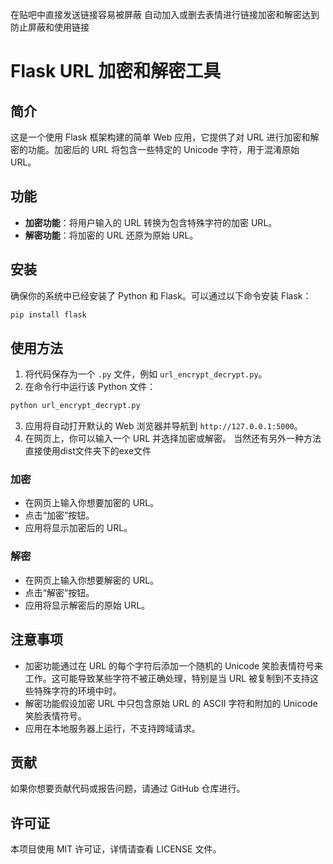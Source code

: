 在贴吧中直接发送链接容易被屏蔽
自动加入或删去表情进行链接加密和解密达到防止屏蔽和使用链接
# Flask URL 加密和解密工具
## 简介
这是一个使用 Flask 框架构建的简单 Web 应用，它提供了对 URL 进行加密和解密的功能。加密后的 URL 将包含一些特定的 Unicode 字符，用于混淆原始 URL。
## 功能
- **加密功能**：将用户输入的 URL 转换为包含特殊字符的加密 URL。
- **解密功能**：将加密的 URL 还原为原始 URL。
## 安装
确保你的系统中已经安装了 Python 和 Flask。可以通过以下命令安装 Flask：
```bash
pip install flask
```
## 使用方法
1. 将代码保存为一个 `.py` 文件，例如 `url_encrypt_decrypt.py`。
2. 在命令行中运行该 Python 文件：
```bash
python url_encrypt_decrypt.py
```
3. 应用将自动打开默认的 Web 浏览器并导航到 `http://127.0.0.1:5000`。
4. 在网页上，你可以输入一个 URL 并选择加密或解密。
当然还有另外一种方法 直接使用dist文件夹下的exe文件
### 加密
- 在网页上输入你想要加密的 URL。
- 点击“加密”按钮。
- 应用将显示加密后的 URL。
### 解密
- 在网页上输入你想要解密的 URL。
- 点击“解密”按钮。
- 应用将显示解密后的原始 URL。
## 注意事项
- 加密功能通过在 URL 的每个字符后添加一个随机的 Unicode 笑脸表情符号来工作。这可能导致某些字符不被正确处理，特别是当 URL 被复制到不支持这些特殊字符的环境中时。
- 解密功能假设加密 URL 中只包含原始 URL 的 ASCII 字符和附加的 Unicode 笑脸表情符号。
- 应用在本地服务器上运行，不支持跨域请求。
## 贡献
如果你想要贡献代码或报告问题，请通过 GitHub 仓库进行。
## 许可证
本项目使用 MIT 许可证，详情请查看 LICENSE 文件。
